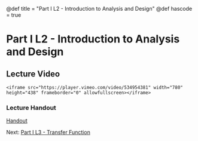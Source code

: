 @def title = "Part I L2 - Introduction to Analysis and Design"
@def hascode = true

# Part I L2 - Introduction to Analysis and Design

## Lecture Video
~~~
<iframe src="https://player.vimeo.com/video/534954381" width="780" height="438" frameborder="0" allowfullscreen></iframe>
~~~
### Lecture Handout
[Handout](/part_i/ME417_-_Controls_-_Part_I_Lecture_2_Intro_Analysis_and_Design.pdf)

Next: [Part I L3 - Transfer Function](../lecture3/)  